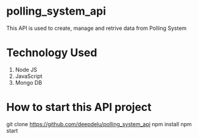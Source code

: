 # polling_system_api

This API is used to create, manage and retrive data from Polling System

# Technology Used
1. Node JS
2. JavaScript
3. Mongo DB

# How to start this API project
git clone https://github.com/deepdelu/polling_system_api
npm install
npm start
